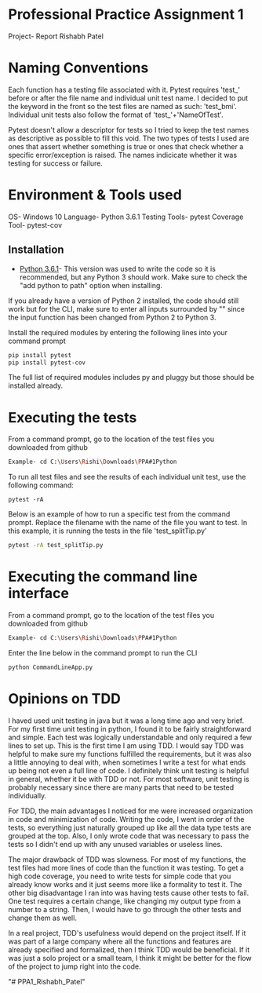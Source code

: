 # Professional Practice Assignment 1 
Project- Report
Rishabh Patel

# Naming Conventions
Each function has a testing file associated with it. Pytest requires 'test_' before or after
the file name and individual unit test name. I decided to put the keyword in the front so the test files 
are named as such: 'test_bmi'. Individual unit tests also follow the format of 'test_'+'NameOfTest'.

Pytest doesn't allow a descriptor for tests so I tried to keep the test names as descriptive as possible
to fill this void. The two types of tests I used are ones that assert whether something is true or
ones that check whether a specific error/exception is raised. The names indicicate whether it was testing for
success or failure.

# Environment & Tools used
OS- Windows 10
Language- Python 3.6.1
Testing Tools- pytest 
Coverage Tool- pytest-cov

## Installation
*   [Python 3.6.1](https://www.python.org/downloads/release/python-361/)- This version was used to write 
the code so it is recommended, but any Python 3 should work. 
Make sure to check the "add python to path" option when installing.

If you already have a version of Python 2 installed, the code should still work but for the
CLI, make sure to enter all inputs surrounded by "" since the input function has been changed
from Python 2 to Python 3.

Install the required modules by entering the following lines into your command prompt

```bash
pip install pytest
pip install pytest-cov
```

The full list of required modules includes py and pluggy but those should be installed already.

# Executing the tests
From a command prompt, go to the location of the test files you downloaded from github

```bash
Example- cd C:\Users\Rishi\Downloads\PPA#1Python
```

To run all test files and see the results of each individual unit test, use the
following command:

    pytest -rA

Below is an example of how to run a specific test from the command prompt. 
Replace the filename with the name of the file you want to test. 
In this example, it is running the tests in the file 'test_splitTip.py'

```bash
pytest -rA test_splitTip.py
```

# Executing the command line interface
From a command prompt, go to the location of the test files you downloaded from github

```bash
Example- cd C:\Users\Rishi\Downloads\PPA#1Python
```

Enter the line below in the command prompt to run the CLI

```bash
python CommandLineApp.py
```

# Opinions on TDD
I haved used unit testing in java but it was a long time ago and very brief. For my first time unit testing in python, I found it
to be fairly straightforward and simple. Each test was logically understandable and only required a few lines to set up.
This is the first time I am using TDD. I would say TDD was helpful to make sure my functions fulfilled the requirements, but
it was also a little annoying to deal with, when sometimes I write a test for what ends up being not even a full line of code.
I definitely think unit testing is helpful in general, whether it be with TDD or not. For most software, unit testing is 
probably necessary since there are many parts that need to be tested individually. 

For TDD, the main advantages I noticed for me were increased organization in code and minimization of code. Writing the code, 
I went in order of the tests, so everything just naturally grouped up like all the data type tests are grouped at the top. 
Also, I only wrote code that was necessary to pass the tests so I didn't end up with any unused variables or useless lines. 

The major drawback of TDD was slowness. For most of my functions, the test files had more lines of code than the function it was testing.
To get a high code coverage, you need to write tests for simple code that you already know works and it just seems more like a formality to test it.
The other big disadvantage I ran into was having tests cause other tests to fail. One test requires a certain change, like changing my output type 
from a number to a string. Then, I would have to go through the other tests and change them as well.

In a real project, TDD's usefulness would depend on the project itself. If it was part of a large company where all the functions and 
features are already specified and formalized, then I think TDD would be beneficial. If it was just a solo project or a small team, 
I think it might be better for the flow of the project to jump right into the code. 


"# PPA1_Rishabh_Patel" 
